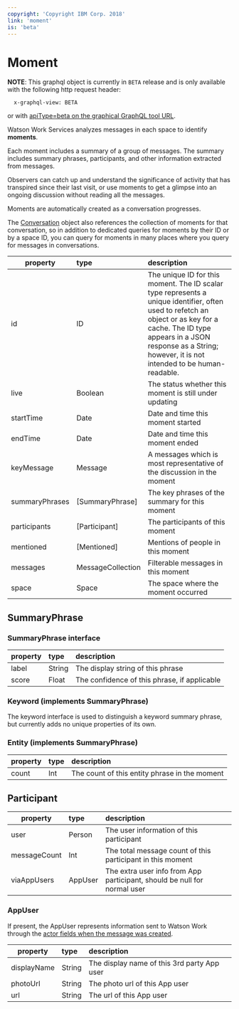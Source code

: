 ```yaml
---
copyright: 'Copyright IBM Corp. 2018'
link: 'moment'
is: 'beta'
---
```

# Moment

**NOTE**: This graphql object is currently in `BETA` release and is only available with the following http request header:

      x-graphql-view: BETA

or with <a href="https://developer.watsonwork.ibm.com/tools/graphql?apiType=beta" target="_blank" >apiType=beta on the graphical GraphQL tool URL</a>.


Watson Work Services analyzes messages in each space to identify **moments**.

Each moment includes a summary of a group of messages. The summary includes summary phrases, participants, and other information extracted from messages.

Observers can catch up and understand the significance of activity that has transpired since their last visit, or use moments to get a glimpse into an ongoing discussion without reading all the messages.

Moments are automatically created as a conversation progresses.

The [Conversation](./guides/V1_conversation_main.md) object also references the collection of moments for that conversation, so in addition to dedicated queries for moments by their ID or by a space ID, you can query for moments in many places where you query for messages in conversations.

| property      | type          | description  |
| ------------- |:------------- |:-----|
| id | ID | The unique ID for this moment. The ID scalar type represents a unique identifier, often used to refetch an object or as key for a cache. The ID type appears in a JSON response as a String; however, it is not intended to be human-readable. |
| live | Boolean | The status whether this moment is still under updating |
| startTime | Date | Date and time this moment started |
| endTime | Date | Date and time this moment ended |
| keyMessage | Message | A messages which is most representative of the discussion in the moment |
| summaryPhrases | [SummaryPhrase] | The key phrases of the summary for this moment |
| participants | [Participant] | The participants of this moment |
| mentioned | [Mentioned] | Mentions of people in this moment |
| messages | MessageCollection | Filterable messages in this moment |
| space | Space | The space where the moment occurred |

## SummaryPhrase
### SummaryPhrase interface
| property      | type          | description  |
| ------------- |:------------- |:-----|
| label | String | The display string of this phrase |
| score | Float | The confidence of this phrase, if applicable |

### Keyword (implements SummaryPhrase)

The keyword interface is used to distinguish a keyword summary phrase, but currently adds no unique properties of its own.

### Entity (implements SummaryPhrase)
| property      | type          | description  |
| ------------- |:------------- |:-----|
| count | Int | The count of this entity phrase in the moment |


## Participant
| property      | type          | description  |
| ------------- |:------------- |:-----|
| user | Person | The user information of this participant |
| messageCount | Int | The total message count of this participant in this moment |
| viaAppUsers | AppUser | The extra user info from App participant, should be null for normal user |

### AppUser

If present, the AppUser represents information sent to Watson Work through the [actor fields when the message was created](./guides/V1_wwsg_Spaces.md).

| property      | type          | description  |
| ------------- |:------------- |:-----|
| displayName | String | The display name of this 3rd party App user |
| photoUrl | String | The photo url of this App user |
| url | String | The url of this App user |
